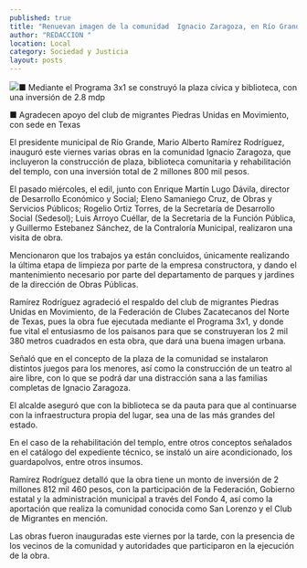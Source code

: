 ```yaml
---
published: true
title: "Renuevan imagen de la comunidad  Ignacio Zaragoza, en Río Grande"
author: "REDACCION "
location: Local
category: Sociedad y Justicia
layout: posts
---
```


![](http://i.imgur.com/3NFpgAXm.jpg)■ Mediante el Programa 3x1 se construyó la plaza cívica y biblioteca, con una inversión de 2.8 mdp

■ Agradecen apoyo del club de migrantes Piedras Unidas en Movimiento, con sede en Texas 

El presidente municipal de Río Grande, Mario Alberto Ramírez Rodríguez, inauguró este viernes varias obras en la comunidad Ignacio Zaragoza, que incluyeron la construcción de plaza, biblioteca comunitaria y rehabilitación del templo, con una inversión total de 2 millones 800 mil pesos. 

El pasado miércoles, el edil, junto con Enrique Martín Lugo Dávila, director de Desarrollo Económico y Social; Eleno Samaniego Cruz, de Obras y Servicios Públicos; Rogelio Ortiz Torres, de la Secretaría de Desarrollo Social (Sedesol); Luis Arroyo Cuéllar, de la Secretaría de la Función Pública, y Guillermo Estebanez Sánchez, de la Contraloría Municipal, realizaron una visita de obra.

Mencionaron que los trabajos ya están concluidos, únicamente realizando la última etapa de limpieza por parte de la empresa constructora, y dando el mantenimiento necesario por parte del departamento de parques y jardines de la dirección de Obras Públicas.

Ramírez Rodríguez agradeció el respaldo del club de migrantes Piedras Unidas en Movimiento, de la Federación de Clubes Zacatecanos del Norte de Texas, pues la obra fue ejecutada mediante el Programa 3x1, y donde fue vital el entusiasmo de los paisanos para que se construyeran los 2 mil 380 metros cuadrados en esta obra, que dará una buena imagen urbana.

Señaló que en el concepto de la plaza de la comunidad se instalaron distintos juegos para los menores, así como la construcción de un teatro al aire libre, con lo que se podrá dar una distracción sana a las familias completas de Ignacio Zaragoza.

El alcalde aseguró que con la biblioteca se da pauta para que al continuarse con la infraestructura propia del lugar, sea una de las más grandes del estado.

En el caso de la rehabilitación del templo, entre otros conceptos señalados en el catálogo del expediente técnico, se instaló un aire acondicionado, los guardapolvos, entre otros insumos.

Ramírez Rodríguez detalló que la obra tiene un monto de inversión de 2 millones 812 mil 460 pesos, con la participación de la Federación, Gobierno estatal y la administración municipal a través del Fondo 4, así como la aportación que realiza la comunidad conocida como San Lorenzo y el Club de Migrantes en mención.

Las obras fueron inauguradas este viernes por la tarde, con la presencia de los vecinos de la comunidad y autoridades que participaron en  la ejecución de la obra. 
